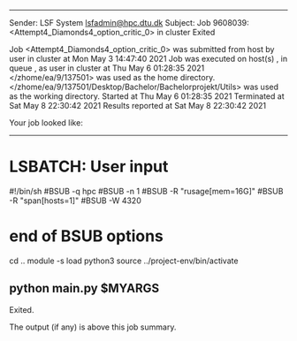 
------------------------------------------------------------
Sender: LSF System <lsfadmin@hpc.dtu.dk>
Subject: Job 9608039: <Attempt4_Diamonds4_option_critic_0> in cluster <dcc> Exited

Job <Attempt4_Diamonds4_option_critic_0> was submitted from host <gbarlogin1> by user <s183914> in cluster <dcc> at Mon May  3 14:47:40 2021
Job was executed on host(s) <n-62-11-69>, in queue <hpc>, as user <s183914> in cluster <dcc> at Thu May  6 01:28:35 2021
</zhome/ea/9/137501> was used as the home directory.
</zhome/ea/9/137501/Desktop/Bachelor/Bachelorprojekt/Utils> was used as the working directory.
Started at Thu May  6 01:28:35 2021
Terminated at Sat May  8 22:30:42 2021
Results reported at Sat May  8 22:30:42 2021

Your job looked like:

------------------------------------------------------------
# LSBATCH: User input
#!/bin/sh
#BSUB -q hpc
#BSUB -n 1
#BSUB -R "rusage[mem=16G]"
#BSUB -R "span[hosts=1]"
#BSUB -W 4320
# end of BSUB options
cd ..
module -s load python3
source ../project-env/bin/activate

python main.py $MYARGS
------------------------------------------------------------

Exited.


The output (if any) is above this job summary.

